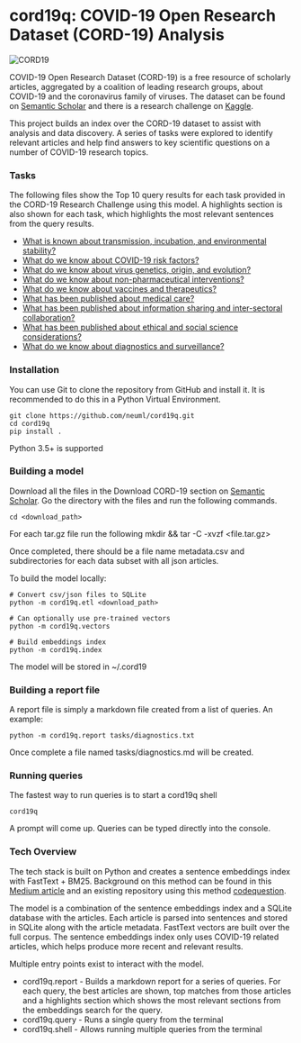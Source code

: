 cord19q: COVID-19 Open Research Dataset (CORD-19) Analysis
======

![CORD19](https://pages.semanticscholar.org/hs-fs/hubfs/covid-image.png?width=300&name=covid-image.png)

COVID-19 Open Research Dataset (CORD-19) is a free resource of scholarly articles, aggregated by a coalition of leading research groups, about COVID-19 and the coronavirus family of viruses. The dataset can be found on [Semantic Scholar](https://pages.semanticscholar.org/coronavirus-research) and there is a research challenge on [Kaggle](https://www.kaggle.com/allen-institute-for-ai/CORD-19-research-challenge).

This project builds an index over the CORD-19 dataset to assist with analysis and data discovery. A series of tasks were explored to identify relevant articles and help find answers to key scientific questions on a number of COVID-19 research topics.

### Tasks
The following files show the Top 10 query results for each task provided in the CORD-19 Research Challenge using this model. A highlights section is also shown for each task, which highlights the most relevant sentences from the query results.

* [What is known about transmission, incubation, and environmental stability?](./tasks/transmission.md)
* [What do we know about COVID-19 risk factors?](./tasks/risk-factors.md)
* [What do we know about virus genetics, origin, and evolution?](./tasks/virus-genome.md)
* [What do we know about non-pharmaceutical interventions?](./tasks/interventions.md)
* [What do we know about vaccines and therapeutics?](./tasks/vaccines.md)
* [What has been published about medical care?](./tasks/medical-care.md)
* [What has been published about information sharing and inter-sectoral collaboration?](./tasks/sharing.md)
* [What has been published about ethical and social science considerations?](./tasks/ethics.md)
* [What do we know about diagnostics and surveillance?](./tasks/diagnostics.md)

### Installation
You can use Git to clone the repository from GitHub and install it. It is recommended to do this in a Python Virtual Environment. 

    git clone https://github.com/neuml/cord19q.git
    cd cord19q
    pip install .

Python 3.5+ is supported

### Building a model
Download all the files in the Download CORD-19 section on [Semantic Scholar](https://pages.semanticscholar.org/coronavirus-research). Go the directory with the files
and run the following commands.

    cd <download_path>

For each tar.gz file run the following
    mkdir <file> && tar -C <file> -xvzf <file.tar.gz>

Once completed, there should be a file name metadata.csv and subdirectories for each data subset with all json articles.

To build the model locally:

    # Convert csv/json files to SQLite
    python -m cord19q.etl <download_path>

    # Can optionally use pre-trained vectors
    python -m cord19q.vectors

    # Build embeddings index
    python -m cord19q.index

The model will be stored in ~/.cord19

### Building a report file
A report file is simply a markdown file created from a list of queries. An example:

    python -m cord19q.report tasks/diagnostics.txt

Once complete a file named tasks/diagnostics.md will be created.

### Running queries
The fastest way to run queries is to start a cord19q shell

    cord19q

A prompt will come up. Queries can be typed directly into the console.

### Tech Overview
The tech stack is built on Python and creates a sentence embeddings index with FastText + BM25. Background on this method can be found in this [Medium article](https://towardsdatascience.com/building-a-sentence-embedding-index-with-fasttext-and-bm25-f07e7148d240) and an existing repository using this method [codequestion](https://github.com/neuml/codequestion).

The model is a combination of the sentence embeddings index and a SQLite database with the articles. Each article is parsed into sentences and stored in SQLite along with the article metadata. FastText vectors are built over the full corpus. The sentence embeddings index only uses COVID-19 related articles, which helps produce more recent and relevant results. 

Multiple entry points exist to interact with the model.

- cord19q.report - Builds a markdown report for a series of queries. For each query, the best articles are shown, top matches from those articles and a highlights section which shows the most relevant sections from the embeddings search for the query.
- cord19q.query - Runs a single query from the terminal
- cord19q.shell - Allows running multiple queries from the terminal